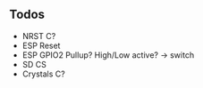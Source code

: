 ## Todos
- NRST C?
- ESP Reset
- ESP GPIO2 Pullup? High/Low active? -> switch
- SD CS
- Crystals C?
